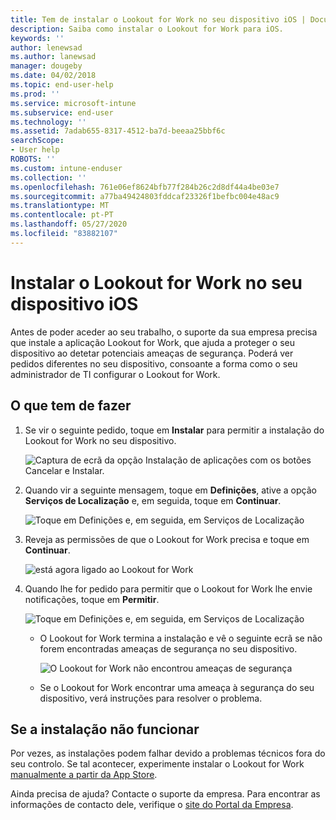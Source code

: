 ```yaml
---
title: Tem de instalar o Lookout for Work no seu dispositivo iOS | Documentos da Microsoft
description: Saiba como instalar o Lookout for Work para iOS.
keywords: ''
author: lenewsad
ms.author: lanewsad
manager: dougeby
ms.date: 04/02/2018
ms.topic: end-user-help
ms.prod: ''
ms.service: microsoft-intune
ms.subservice: end-user
ms.technology: ''
ms.assetid: 7adab655-8317-4512-ba7d-beeaa25bbf6c
searchScope:
- User help
ROBOTS: ''
ms.custom: intune-enduser
ms.collection: ''
ms.openlocfilehash: 761e06ef8624bfb77f284b26c2d8df44a4be03e7
ms.sourcegitcommit: a77ba49424803fddcaf23326f1befbc004e48ac9
ms.translationtype: MT
ms.contentlocale: pt-PT
ms.lasthandoff: 05/27/2020
ms.locfileid: "83882107"
---
```

# <a name="install-lookout-for-work-on-your-ios-device"></a>Instalar o Lookout for Work no seu dispositivo iOS


Antes de poder aceder ao seu trabalho, o suporte da sua empresa precisa que instale a aplicação Lookout for Work, que ajuda a proteger o seu dispositivo ao detetar potenciais ameaças de segurança. Poderá ver pedidos diferentes no seu dispositivo, consoante a forma como o seu administrador de TI configurar o Lookout for Work.


## <a name="what-you-need-to-do"></a>O que tem de fazer

1. Se vir o seguinte pedido, toque em **Instalar** para permitir a instalação do Lookout for Work no seu dispositivo.

      ![Captura de ecrã da opção Instalação de aplicações com os botões Cancelar e Instalar.](./media/ios-mts-install-app-request-after-1804.png)

2. Quando vir a seguinte mensagem, toque em **Definições**, ative a opção **Serviços de Localização** e, em seguida, toque em **Continuar**.

      ![Toque em Definições e, em seguida, em Serviços de Localização](./media/ios-lfw-allow-location-services.png)

3. Reveja as permissões de que o Lookout for Work precisa e toque em **Continuar**.

      ![está agora ligado ao Lookout for Work](./media/ios-lfw-permissions-lookout-needs.png)

4. Quando lhe for pedido para permitir que o Lookout for Work lhe envie notificações, toque em **Permitir**.

     ![Toque em Definições e, em seguida, em Serviços de Localização](./media/ios-lfw-allow-notifications.png)

   * O Lookout for Work termina a instalação e vê o seguinte ecrã se não forem encontradas ameaças de segurança no seu dispositivo.

     ![O Lookout for Work não encontrou ameaças de segurança](./media/ios-lfw-no-threats-found.png)

   * Se o Lookout for Work encontrar uma ameaça à segurança do seu dispositivo, verá instruções para resolver o problema.

## <a name="if-the-installation-doesnt-work"></a>Se a instalação não funcionar

Por vezes, as instalações podem falhar devido a problemas técnicos fora do seu controlo. Se tal acontecer, experimente instalar o Lookout for Work [manualmente a partir da App Store](https://itunes.apple.com/app/lookout-for-work/id997193468).

Ainda precisa de ajuda? Contacte o suporte da empresa. Para encontrar as informações de contacto dele, verifique o [site do Portal da Empresa](https://go.microsoft.com/fwlink/?linkid=2010980).

